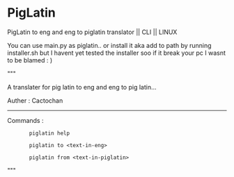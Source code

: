 # PigLatin
PigLatin to eng and eng to piglatin translator || CLI || LINUX


You can use main.py as piglatin.. or install it aka add to path by running installer.sh but I havent yet tested the installer soo if it break your pc I wasnt to be blamed : )

"""

A translater for pig latin to eng and eng to pig latin...

Auther : Cactochan

-------------------------------------------------------------

Commands : 
           
           piglatin help

           piglatin to <text-in-eng>
           
           piglatin from <text-in-piglatin>
          
"""
